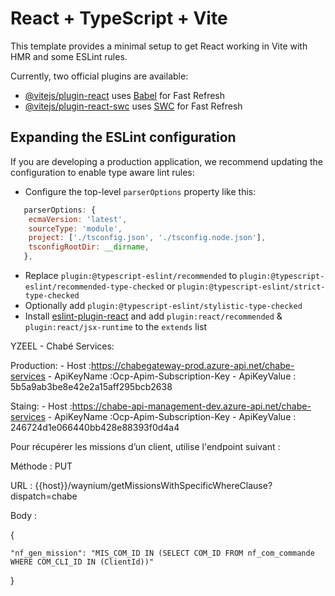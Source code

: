 # React + TypeScript + Vite

This template provides a minimal setup to get React working in Vite with HMR and some ESLint rules.

Currently, two official plugins are available:

- [@vitejs/plugin-react](https://github.com/vitejs/vite-plugin-react/blob/main/packages/plugin-react/README.md) uses [Babel](https://babeljs.io/) for Fast Refresh
- [@vitejs/plugin-react-swc](https://github.com/vitejs/vite-plugin-react-swc) uses [SWC](https://swc.rs/) for Fast Refresh

## Expanding the ESLint configuration

If you are developing a production application, we recommend updating the configuration to enable type aware lint rules:

- Configure the top-level `parserOptions` property like this:

```js
   parserOptions: {
    ecmaVersion: 'latest',
    sourceType: 'module',
    project: ['./tsconfig.json', './tsconfig.node.json'],
    tsconfigRootDir: __dirname,
   },
```

- Replace `plugin:@typescript-eslint/recommended` to `plugin:@typescript-eslint/recommended-type-checked` or `plugin:@typescript-eslint/strict-type-checked`
- Optionally add `plugin:@typescript-eslint/stylistic-type-checked`
- Install [eslint-plugin-react](https://github.com/jsx-eslint/eslint-plugin-react) and add `plugin:react/recommended` & `plugin:react/jsx-runtime` to the `extends` list









YZEEL - Chabé Services:

Production: 
	- Host		:https://chabegateway-prod.azure-api.net/chabe-services
	- ApiKeyName	:Ocp-Apim-Subscription-Key
	- ApiKeyValue	: 5b5a9ab3be8e42e2a15aff295bcb2638

Staing: 
	- Host		:https://chabe-api-management-dev.azure-api.net/chabe-services
	- ApiKeyName	:Ocp-Apim-Subscription-Key
	- ApiKeyValue	: 246724d1e066440bb428e88393f0d4a4

   Pour récupérer les missions d’un client, utilise l'endpoint suivant :

Méthode : PUT

URL :  {{host}}/waynium/getMissionsWithSpecificWhereClause?dispatch=chabe

Body :

{

    "nf_gen_mission": "MIS_COM_ID IN (SELECT COM_ID FROM nf_com_commande WHERE COM_CLI_ID IN (ClientId))"

}